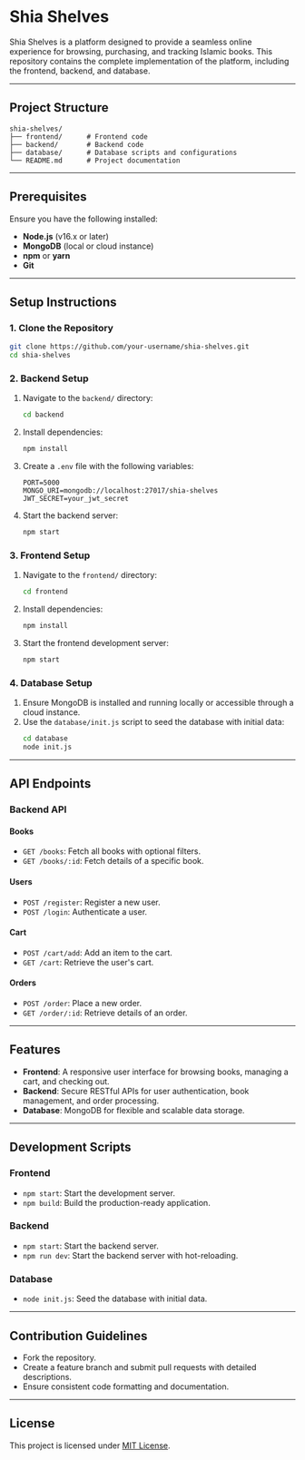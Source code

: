 # Shia Shelves

Shia Shelves is a platform designed to provide a seamless online experience for browsing, purchasing, and tracking Islamic books. This repository contains the complete implementation of the platform, including the frontend, backend, and database.

---

## Project Structure

```plaintext
shia-shelves/
├── frontend/      # Frontend code
├── backend/       # Backend code
├── database/      # Database scripts and configurations
└── README.md      # Project documentation
```

---

## Prerequisites

Ensure you have the following installed:
- **Node.js** (v16.x or later)
- **MongoDB** (local or cloud instance)
- **npm** or **yarn**
- **Git**

---

## Setup Instructions

### 1. Clone the Repository
```bash
git clone https://github.com/your-username/shia-shelves.git
cd shia-shelves
```

### 2. Backend Setup
1. Navigate to the `backend/` directory:
   ```bash
   cd backend
   ```
2. Install dependencies:
   ```bash
   npm install
   ```
3. Create a `.env` file with the following variables:
   ```plaintext
   PORT=5000
   MONGO_URI=mongodb://localhost:27017/shia-shelves
   JWT_SECRET=your_jwt_secret
   ```
4. Start the backend server:
   ```bash
   npm start
   ```

### 3. Frontend Setup
1. Navigate to the `frontend/` directory:
   ```bash
   cd frontend
   ```
2. Install dependencies:
   ```bash
   npm install
   ```
3. Start the frontend development server:
   ```bash
   npm start
   ```

### 4. Database Setup
1. Ensure MongoDB is installed and running locally or accessible through a cloud instance.
2. Use the `database/init.js` script to seed the database with initial data:
   ```bash
   cd database
   node init.js
   ```

---

## API Endpoints

### Backend API

#### Books
- `GET /books`: Fetch all books with optional filters.
- `GET /books/:id`: Fetch details of a specific book.

#### Users
- `POST /register`: Register a new user.
- `POST /login`: Authenticate a user.

#### Cart
- `POST /cart/add`: Add an item to the cart.
- `GET /cart`: Retrieve the user's cart.

#### Orders
- `POST /order`: Place a new order.
- `GET /order/:id`: Retrieve details of an order.

---

## Features

- **Frontend**: A responsive user interface for browsing books, managing a cart, and checking out.
- **Backend**: Secure RESTful APIs for user authentication, book management, and order processing.
- **Database**: MongoDB for flexible and scalable data storage.

---

## Development Scripts

### Frontend
- `npm start`: Start the development server.
- `npm build`: Build the production-ready application.

### Backend
- `npm start`: Start the backend server.
- `npm run dev`: Start the backend server with hot-reloading.

### Database
- `node init.js`: Seed the database with initial data.

---

## Contribution Guidelines

- Fork the repository.
- Create a feature branch and submit pull requests with detailed descriptions.
- Ensure consistent code formatting and documentation.

---

## License

This project is licensed under [MIT License](LICENSE).

